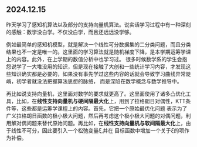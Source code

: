 ## 2024.12.15
昨天学习了感知机算法以及部分的支持向量机算法。说实话学习过程中有一种深刻的感触：数学没白学。不仅没白学，而且还远远没学够。

例如最简单的感知机模型，就是解决一个线性可分数据集的二分类问题，而且分类结果也不一定是唯一的。这里面的学习算法就是随机梯度下降，是本学期运筹学课上的内容。此外，在上学期的数值分析中也学习过。
很多时候数学系的学生会抱怨说学了一大堆没用的知识，但是现在接触了大创和一些统计学习内容，才发现这些知识确实都是必要的，如果没有事先学过这些内容的话就会导致学习曲线异常陡峭，初学者就没法把握算法思想的脉络，
而是深陷在数学概念与数学推导中。

再比如说支持向量机，这里面对数学的要求就更高了。这里面使用了诸多凸优化工具，比如，在**线性支持向量机与硬间隔最大化**上，用到了拉格朗日对偶性，KTT条件等，这些都是运筹学课程上的内容。首先，它把一个原始最优化问题
表示为了广义拉格朗日函数的极小极大问题，然后再考虑这个极小极大问题的对偶问题，利用解对偶问题来替代原始问题。再比如，在**线性支持向量机与软间隔最大化**上，由于线性不可分，因此要引入一个松弛变量$\xi$,并在
目标函数中增加一个关于$\xi$的项作为补偿。
